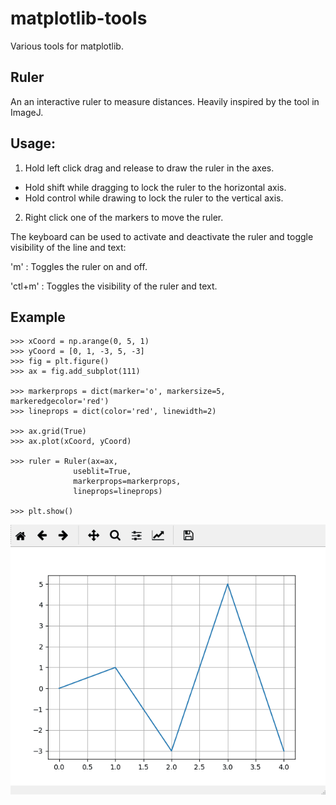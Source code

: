 # matplotlib-tools
Various tools for matplotlib.

<h2>Ruler</h2>

An an interactive ruler to measure distances. Heavily inspired by the tool in ImageJ.
    
    
Usage:
---------- 

1. Hold left click drag and release to draw the ruler in the axes.
  - Hold shift while dragging to lock the ruler to the horizontal axis.
  - Hold control while drawing to lock the ruler to the vertical axis. 

2. Right click one of the markers to move the ruler. 

The keyboard can be used to activate and deactivate the ruler and toggle 
visibility of the line and text:

'm' : Toggles the ruler on and off. 

'ctl+m' : Toggles the visibility of the ruler and text. 

Example
----------
    
    >>> xCoord = np.arange(0, 5, 1)
    >>> yCoord = [0, 1, -3, 5, -3]
    >>> fig = plt.figure()
    >>> ax = fig.add_subplot(111)
    
    >>> markerprops = dict(marker='o', markersize=5, markeredgecolor='red')
    >>> lineprops = dict(color='red', linewidth=2)
    
    >>> ax.grid(True)
    >>> ax.plot(xCoord, yCoord)
    
    >>> ruler = Ruler(ax=ax,
                  useblit=True,
                  markerprops=markerprops,
                  lineprops=lineprops)
    
    >>> plt.show()
    


![Ruler Gif](/animated_gif/ruler_example.gif?raw=True)



